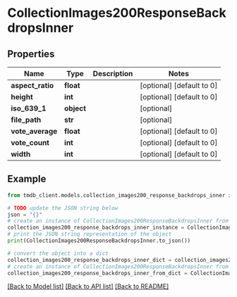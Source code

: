 # CollectionImages200ResponseBackdropsInner


## Properties

Name | Type | Description | Notes
------------ | ------------- | ------------- | -------------
**aspect_ratio** | **float** |  | [optional] [default to 0]
**height** | **int** |  | [optional] [default to 0]
**iso_639_1** | **object** |  | [optional] 
**file_path** | **str** |  | [optional] 
**vote_average** | **float** |  | [optional] [default to 0]
**vote_count** | **int** |  | [optional] [default to 0]
**width** | **int** |  | [optional] [default to 0]

## Example

```python
from tmdb_client.models.collection_images200_response_backdrops_inner import CollectionImages200ResponseBackdropsInner

# TODO update the JSON string below
json = "{}"
# create an instance of CollectionImages200ResponseBackdropsInner from a JSON string
collection_images200_response_backdrops_inner_instance = CollectionImages200ResponseBackdropsInner.from_json(json)
# print the JSON string representation of the object
print(CollectionImages200ResponseBackdropsInner.to_json())

# convert the object into a dict
collection_images200_response_backdrops_inner_dict = collection_images200_response_backdrops_inner_instance.to_dict()
# create an instance of CollectionImages200ResponseBackdropsInner from a dict
collection_images200_response_backdrops_inner_from_dict = CollectionImages200ResponseBackdropsInner.from_dict(collection_images200_response_backdrops_inner_dict)
```
[[Back to Model list]](../README.md#documentation-for-models) [[Back to API list]](../README.md#documentation-for-api-endpoints) [[Back to README]](../README.md)


